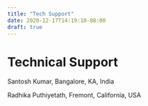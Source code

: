```yaml
---
title: "Tech Support"
date: 2020-12-17T14:19:10-08:00
draft: true
---
```


# Technical Support

Santosh Kumar, Bangalore, KA, India

Radhika Puthiyetath, Fremont, California, USA
